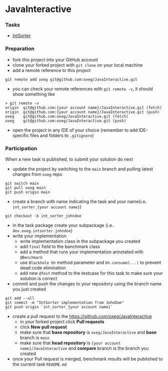 # JavaInteractive

### Tasks
* [IntSorter](src/main/java/dev/oxeg/intsorter)

### Preparation
* fork this project into your GitHub account
* clone your forked project with `git clone` on your local machine
* add a remote reference to this project
```shell
git remote add oxeg git@github.com:oxeg/JavaInteractive.git
```
* you can check your remote references with `git remote -v`, it should show something like
```shell
> git remote -v                                              
origin  git@github.com:{your account name}/JavaInteractive.git (fetch)
origin  git@github.com:{your account name}/JavaInteractive.git (push)
oxeg    git@github.com:oxeg/JavaInteractive.git (fetch)
oxeg    git@github.com:oxeg/JavaInteractive.git (push)

```
* open the project in any IDE of your choice (remember to add IDE-specific files and folders to `.gitignore`)

### Participation
When a new task is published, to submit your solution do next
* update the project by switching to the `main` branch and pulling latest changes from `oxeg` repo
```shell
git switch main
git pull oxeg main
git push origin main
```
* create a branch with name indicating the task and your name(i.e. `int_sorter_{your account name}`)
```shell
git checkout -b int_sorter_johndoe
```
* in the task package create your subpackage (i.e. `dev.oxeg.intsorter.johndoe`)
* write your implementation
  * write implementation class in the subpackage you created
  * add `final` field to the banchmark class
  * add a method that runs your implementation annotated with `@Benchmark`
  * use `Blackhole bh` method parameter and `bh.consume(...)` to prevent dead code elimination
  * add new `@Test` method to the testcase for this task to make sure your solution is correct
* commit and push the changes to your repository using the branch name you just created
```shell
git add --all
git commit -m "IntSorter implementation from JohnDoe"
git push origin `int_sorter_{your account name}`
```
* create a pull request to the https://github.com/oxeg/JavaInteractive
  * in your forked project click **Pull requests**
  * click **New pull request**
  * make sure that **base repository** is `oxeg/JavaInteractive` and **base** branch is `main`
  * make sure that **head repository** is `{your account name}/JavaInteractive` and **compare** branch is the branch you created 
* once your Pull request is merged, benchmark results will be published to the current task `README.md`

